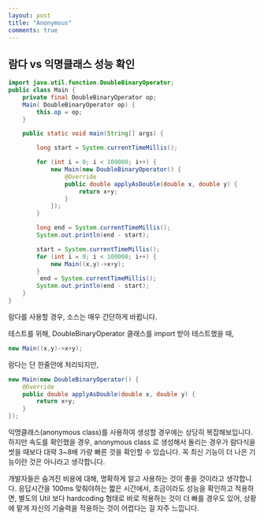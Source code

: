 ```yaml
---
layout: post
title: "Anonymous"
comments: true
---
```

람다 vs 익명클래스 성능 확인
----

```java
import java.util.function.DoubleBinaryOperator;
public class Main {
    private final DoubleBinaryOperator op;
    Main( DoubleBinaryOperator op) {
        this.op = op;
    }

    public static void main(String[] args) {

        long start = System.currentTimeMillis();

        for (int i = 0; i < 100000; i++) {
            new Main(new DoubleBinaryOperator() {
                @Override
                public double applyAsDouble(double x, double y) {
                    return x+y;
                }
            });
        }

        long end = System.currentTimeMillis();
        System.out.println(end - start);

        start = System.currentTimeMillis();
        for (int i = 0; i < 100000; i++) {
            new Main((x,y)->x+y);
        }
         end = System.currentTimeMillis();
        System.out.println(end - start);
    }
}
```

람다를 사용할 경우, 소스는 매우 간단하게 바뀝니다.

테스트를 위해, DoubleBinaryOperator 클래스를 import 받아 테스트했을 때,

```java
new Main((x,y)->x+y);
```
람다는 단 한줄안에 처리되지만,
```java
new Main(new DoubleBinaryOperator() {
    @Override
    public double applyAsDouble(double x, double y) {
        return x+y;
    }
});
```
익명클래스(anonymous class)를 사용하여 생성할 경우에는 상당히 복잡해보입니다.
하지만 속도를 확인했을 경우,
anonymous class 로 생성해서 돌리는 경우가 람다식을 썻을 때보다 대략 3~8배 가량 빠른 것을 확인할 수 있습니다.
꼭 최신 기능이 더 나은 기능이란 것은 아니라고 생각합니다.

개발자들은 숨겨진 비용에 대해, 명확하게 알고 사용하는 것이 좋을 것이라고 생각합니다.
응답시간을 100ms 맞춰야하는 짧은 시간에서,
조금이라도 성능을 확인하고 적용하면, 별도의 Util 보다 hardcoding 형태로 바로 적용하는 것이 더 빠를 경우도 있어,
상황에 맡게 자신의 기술력을 적용하는 것이 어렵다는 걸 자주 느낍니다.
